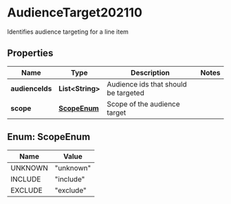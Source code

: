 

# AudienceTarget202110

Identifies audience targeting for a line item

## Properties

| Name | Type | Description | Notes |
|------------ | ------------- | ------------- | -------------|
|**audienceIds** | **List&lt;String&gt;** | Audience ids that should be targeted |  |
|**scope** | [**ScopeEnum**](#ScopeEnum) | Scope of the audience target |  |



## Enum: ScopeEnum

| Name | Value |
|---- | -----|
| UNKNOWN | &quot;unknown&quot; |
| INCLUDE | &quot;include&quot; |
| EXCLUDE | &quot;exclude&quot; |



